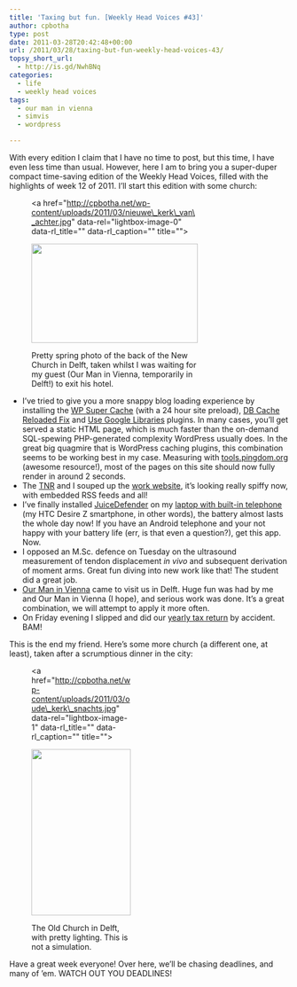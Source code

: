 ```yaml
---
title: 'Taxing but fun. [Weekly Head Voices #43]'
author: cpbotha
type: post
date: 2011-03-28T20:42:48+00:00
url: /2011/03/28/taxing-but-fun-weekly-head-voices-43/
topsy_short_url:
  - http://is.gd/NwhBNq
categories:
  - life
  - weekly head voices
tags:
  - our man in vienna
  - simvis
  - wordpress

---
```

With every edition I claim that I have no time to post, but this time, I have even less time than usual. However, here I am to bring you a super-duper compact time-saving edition of the Weekly Head Voices, filled with the highlights of week 12 of 2011. I&#8217;ll start this edition with some church:<figure id="attachment_1310" aria-describedby="caption-attachment-1310" style="width: 300px" class="wp-caption aligncenter"><a href="http://cpbotha.net/wp-content/uploads/2011/03/nieuwe\_kerk\_van\_achter.jpg" data-rel="lightbox-image-0" data-rl\_title="" data-rl_caption="" title="">

<img data-attachment-id="1310" data-permalink="https://cpbotha.net/2011/03/28/taxing-but-fun-weekly-head-voices-43/nieuwe_kerk_van_achter/" data-orig-file="https://cpbotha.net/wp-content/uploads/2011/03/nieuwe_kerk_van_achter.jpg" data-orig-size="1024,613" data-comments-opened="1" data-image-meta="{&quot;aperture&quot;:&quot;0&quot;,&quot;credit&quot;:&quot;&quot;,&quot;camera&quot;:&quot;HTC Vision&quot;,&quot;caption&quot;:&quot;&quot;,&quot;created_timestamp&quot;:&quot;1300959284&quot;,&quot;copyright&quot;:&quot;&quot;,&quot;focal_length&quot;:&quot;3.53&quot;,&quot;iso&quot;:&quot;76&quot;,&quot;shutter_speed&quot;:&quot;0&quot;,&quot;title&quot;:&quot;&quot;}" data-image-title="nieuwe_kerk_van_achter" data-image-description="" data-medium-file="https://cpbotha.net/wp-content/uploads/2011/03/nieuwe_kerk_van_achter-300x179.jpg" data-large-file="https://cpbotha.net/wp-content/uploads/2011/03/nieuwe_kerk_van_achter.jpg" class="size-medium wp-image-1310" title="nieuwe_kerk_van_achter" src="http://cpbotha.net/wp-content/uploads/2011/03/nieuwe_kerk_van_achter-300x179.jpg" alt="" width="300" height="179" srcset="https://cpbotha.net/wp-content/uploads/2011/03/nieuwe_kerk_van_achter-300x179.jpg 300w, https://cpbotha.net/wp-content/uploads/2011/03/nieuwe_kerk_van_achter.jpg 1024w" sizes="(max-width: 300px) 85vw, 300px" /></a><figcaption id="caption-attachment-1310" class="wp-caption-text">Pretty spring photo of the back of the New Church in Delft, taken whilst I was waiting for my guest (Our Man in Vienna, temporarily in Delft!) to exit his hotel.</figcaption></figure> 

  * I&#8217;ve tried to give you a more snappy blog loading experience by installing the [WP Super Cache][1] (with a 24 hour site preload), [DB Cache Reloaded Fix][2] and [Use Google Libraries][3] plugins. In many cases, you&#8217;ll get served a static HTML page, which is much faster than the on-demand SQL-spewing PHP-generated complexity WordPress usually does. In the great big quagmire that is WordPress caching plugins, this combination seems to be working best in my case. Measuring with [tools.pingdom.org][4] (awesome resource!), most of the pages on this site should now fully render in around 2 seconds.
  * The [TNR][5] and I souped up the [work website][6], it&#8217;s looking really spiffy now, with embedded RSS feeds and all!
  * I&#8217;ve finally installed [JuiceDefender][7] on my [laptop with built-in telephone][8] (my HTC Desire Z smartphone, in other words), the battery almost lasts the whole day now! If you have an Android telephone and your not happy with your battery life (err, is that even a question?), get this app. Now.
  * I opposed an M.Sc. defence on Tuesday on the ultrasound measurement of tendon displacement _in vivo_ and subsequent derivation of moment arms. Great fun diving into new work like that! The student did a great job.
  * [Our Man in Vienna][9] came to visit us in Delft. Huge fun was had by me and Our Man in Vienna (I hope), and serious work was done. It&#8217;s a great combination, we will attempt to apply it more often.
  * On Friday evening I slipped and did our [yearly tax return][10] by accident. BAM!

This is the end my friend. Here&#8217;s some more church (a different one, at least), taken after a scrumptious dinner in the city:<figure id="attachment_1313" aria-describedby="caption-attachment-1313" style="width: 179px" class="wp-caption aligncenter"><a href="http://cpbotha.net/wp-content/uploads/2011/03/oude\_kerk\_snachts.jpg" data-rel="lightbox-image-1" data-rl\_title="" data-rl\_caption="" title="">

<img data-attachment-id="1313" data-permalink="https://cpbotha.net/2011/03/28/taxing-but-fun-weekly-head-voices-43/oude_kerk_snachts/" data-orig-file="https://cpbotha.net/wp-content/uploads/2011/03/oude_kerk_snachts.jpg" data-orig-size="1024,1710" data-comments-opened="1" data-image-meta="{&quot;aperture&quot;:&quot;0&quot;,&quot;credit&quot;:&quot;&quot;,&quot;camera&quot;:&quot;HTC Vision&quot;,&quot;caption&quot;:&quot;&quot;,&quot;created_timestamp&quot;:&quot;1300917782&quot;,&quot;copyright&quot;:&quot;&quot;,&quot;focal_length&quot;:&quot;3.53&quot;,&quot;iso&quot;:&quot;759&quot;,&quot;shutter_speed&quot;:&quot;0&quot;,&quot;title&quot;:&quot;&quot;}" data-image-title="oude_kerk_snachts" data-image-description="" data-medium-file="https://cpbotha.net/wp-content/uploads/2011/03/oude_kerk_snachts-179x300.jpg" data-large-file="https://cpbotha.net/wp-content/uploads/2011/03/oude_kerk_snachts-613x1024.jpg" class="size-medium wp-image-1313" title="oude_kerk_snachts" src="http://cpbotha.net/wp-content/uploads/2011/03/oude_kerk_snachts-179x300.jpg" alt="" width="179" height="300" srcset="https://cpbotha.net/wp-content/uploads/2011/03/oude_kerk_snachts-179x300.jpg 179w, https://cpbotha.net/wp-content/uploads/2011/03/oude_kerk_snachts-613x1024.jpg 613w, https://cpbotha.net/wp-content/uploads/2011/03/oude_kerk_snachts.jpg 1024w" sizes="(max-width: 179px) 85vw, 179px" /></a><figcaption id="caption-attachment-1313" class="wp-caption-text">The Old Church in Delft, with pretty lighting. This is not a simulation.</figcaption></figure> 

Have a great week everyone! Over here, we&#8217;ll be chasing deadlines, and many of &#8217;em. WATCH OUT YOU DEADLINES!

 [1]: http://wordpress.org/extend/plugins/wp-super-cache/ "wp super cache page"
 [2]: http://wordpress.org/extend/plugins/db-cache-reloaded-fix/ "db cache reloaded fix page"
 [3]: http://wordpress.org/extend/plugins/use-google-libraries/ "use google libraries plugin"
 [4]: http://tools.pingdom.com/ "tools.pingdom.com site speed measurement"
 [5]: /about/weekly-head-voices-abbreviations/ "WHV abbreviations page, so you can figure out who's who"
 [6]: http://graphics.tudelft.nl/ "work website: TU Delft Graphics group"
 [7]: http://latedroid.com/juicedefender "JuiceDefender website"
 [8]: http://vxlabs.com/2011/01/22/htc-desire-z-an-in-depth-and-nerdy-review/ "review of my telephone"
 [9]: http://www.simvis.at/ "our man in vienna's headquarters"
 [10]: http://belastingdienst.nl/ "belastingdienst site"